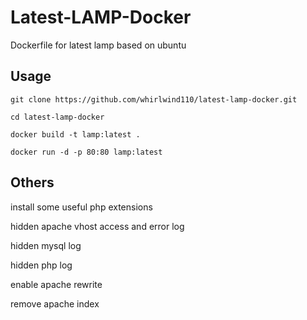 # Latest-LAMP-Docker

Dockerfile for latest lamp based on ubuntu

## Usage

```
git clone https://github.com/whirlwind110/latest-lamp-docker.git

cd latest-lamp-docker

docker build -t lamp:latest .

docker run -d -p 80:80 lamp:latest
```

## Others

install some useful php extensions

hidden apache vhost access and error log

hidden mysql log

hidden php log

enable apache rewrite

remove apache index


